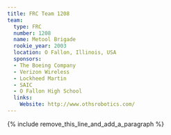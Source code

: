```yaml
---
title: FRC Team 1208
team:
  type: FRC
  number: 1208
  name: Metool Brigade
  rookie_year: 2003
  location: O Fallon, Illinois, USA
  sponsors:
  - The Boeing Company
  - Verizon Wireless
  - Lockheed Martin
  - SAIC
  - O Fallon High School
  links:
    Website: http://www.othsrobotics.com/
---
```


{% include remove_this_line_and_add_a_paragraph %}